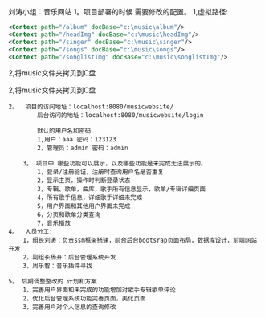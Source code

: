 刘涛小组：音乐网站
1。项目部署的时候 需要修改的配置。
1,虚拟路径:

```xml
<Context path="/album" docBase="c:\music\album"/>
<Context path="/headImg" docBase="c:\music\headImg"/>
<Context path="/singer" docBase="c:\music\singer"/>
<Context path="/songs" docBase="c:\music\songs"/>
<Context path="/songlistImg" docBase="c:\music\songlistImg"/>
```

2,将music文件夹拷贝到C盘

2,将music文件夹拷贝到C盘

	2。 	项目的访问地址：localhost:8080/musicwebsite/
			后台访问的地址：localhost:8080/musicwebsite/login
	
			默认的用户名和密码
			1,用户：aaa 密码：123123
			2，管理员：admin 密码：admin
	
		3。 项目中 哪些功能可以展示，以及哪些功能是未完成无法展示的。
			1，登录/注册验证，注册时查询用户名是否重复
			2，显示主页，操作时判断登录状态
			3，专辑、歌单，曲库，歌手所有信息显示，歌单/专辑详细页面
			4，所有歌手信息，详细歌手详细未完成
			5，用户界面和其他用户界面未完成
			6，分页和歌单分类查询
			7，音乐播放	
	4。  人员分工:
		1，组长刘涛：负责ssm框架搭建，前台后台bootsrap页面布局，数据库设计，前端网站开发
		2，副组长杨开：后台管理系统开发
		3，周乐智：音乐插件寻找
	
	5。 后期调整整改的 计划和方案
		1，完善用户界面和未完成的功能增加对歌手专辑歌单评论
		2，优化后台管理系统功能完善页面，美化页面
		3，完善用户对个人信息的查询修改
